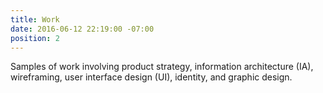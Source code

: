 ```yaml
---
title: Work
date: 2016-06-12 22:19:00 -07:00
position: 2
---
```


Samples of work involving product strategy, information architecture (IA), wireframing, user interface design (UI), identity, and graphic design.